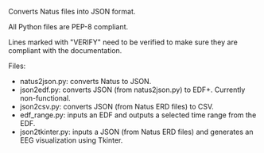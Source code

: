 Converts Natus files into JSON format.

All Python files are PEP-8 compliant.

Lines marked with "VERIFY" need to be verified to make sure they are compliant with the documentation.

Files:
- natus2json.py: converts Natus to JSON.
- json2edf.py: converts JSON (from natus2json.py) to EDF+. Currently non-functional.
- json2csv.py: converts JSON (from Natus ERD files) to CSV.
- edf_range.py: inputs an EDF and outputs a selected time range from the EDF.
- json2tkinter.py: inputs a JSON (from Natus ERD files) and generates an EEG visualization using Tkinter.

